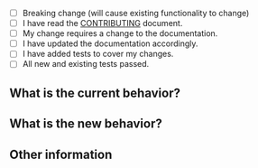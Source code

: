 <!-- Before submitting your PR, make sure it is not duplicate -->

<!--- Please check if the PR fulfills these requirements. Put an `x` in the boxes that apply: -->

- [ ] Breaking change (will cause existing functionality to change)
- [ ] I have read the [CONTRIBUTING](https://github.com/katawaredev/config/blob/master/CONTRIBUTING.md) document.
- [ ] My change requires a change to the documentation.
- [ ] I have updated the documentation accordingly.
- [ ] I have added tests to cover my changes.
- [ ] All new and existing tests passed.

## What is the current behavior?

<!-- (You can also link to an open issue here) -->

## What is the new behavior?

## Other information
